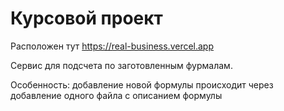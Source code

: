 # Курсовой проект

Расположен тут https://real-business.vercel.app

Сервис для подсчета по заготовленным фурмалам.

Особенность: добавление новой формулы происходит через добавление одного файла с описанием формулы
